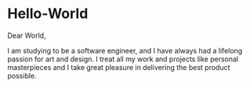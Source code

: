 # Hello-World

Dear World,

I am studying to be a software engineer, and I have always had a lifelong passion for art and design. I treat all my work and projects like personal masterpieces and I take great pleasure in delivering the best product possible. 
